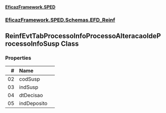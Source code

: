 #### [EficazFramework.SPED](EficazFrameworkSPED.md 'EficazFramework SPED')
### [EficazFramework.SPED.Schemas.EFD_Reinf](EficazFramework.SPED.Schemas.EFD_Reinf.md 'EficazFramework.SPED.Schemas.EFD_Reinf')

## ReinfEvtTabProcessoInfoProcessoAlteracaoIdeProcessoInfoSusp Class
### Properties

| # | Name | |
| ---: | :--- | :--- |
| 02 | codSusp |  |
| 03 | indSusp |  |
| 04 | dtDecisao |  |
| 05 | indDeposito |  |
